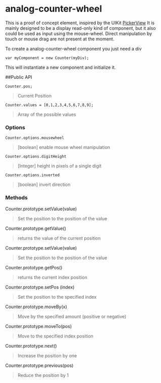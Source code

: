 # analog-counter-wheel

This is a proof of concept element, inspired by the UIKit [PickerView](https://developer.apple.com/library/ios/documentation/UserExperience/Conceptual/UIKitUICatalog/UIPickerView.html)
It is mainly designed to be a display read-only kind of component, but it also could be used as input using the mouse-wheel. Direct manipulation by touch or mouse drag are not present at the moment.


To create a analog-counter-wheel component you just need a div 

`var myComponent = new Counter(myDiv);`

This will instantiate a new component and initialize it.

##Public API


`Counter.pos;`
> Current Position

`Counter.values = [0,1,2,3,4,5,6,7,8,9];`
> Array of the possible values


### Options

`Counter.options.mousewheel`
> [boolean] enable mouse wheel manipulation

`Counter.options.digitHeight`
> [Integer] height in pixels of a single digit

`Counter.options.inverted`
> [boolean] invert direction

### Methods

Counter.prototype.setValue(value)
> Set the position to the position of the value

Counter.prototype.getValue()
> returns the value of the current position

Counter.prototype.setValue(value)
> Set the position to the position of the value

Counter.prototype.getPos()
> returns the current index position

Counter.prototype.setPos (index)
> Set the position to the specified index

Counter.prototype.moveBy(x)
> Move by the specified amount (positive or negative)

Counter.prototype.moveTo(pos)
> Move to the specified index position

Counter.prototype.next()
> Increase the position by one

Counter.prototype.previous(pos)
> Reduce the position by 1
